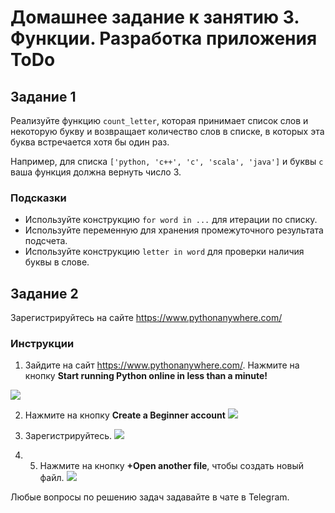 # Домашнее задание к занятию 3. Функции. Разработка приложения ToDo

## Задание 1
Реализуйте функцию `count_letter`, которая принимает список слов и некоторую букву и возвращает количество слов в списке, в которых эта буква встречается хотя бы один раз.

Например, для списка `['python, 'c++', 'c', 'scala', 'java']` и буквы `c` ваша функция должна вернуть число 3.

### Подсказки
- Используйте конструкцию `for word in ...` для итерации по списку. 
- Используйте переменную для хранения промежуточного результата подсчета.
- Используйте конструкцию `letter in word` для проверки наличия буквы в слове.

## Задание 2
Зарегистрируйтесь на сайте https://www.pythonanywhere.com/

### Инструкции

1. Зайдите на сайт https://www.pythonanywhere.com/. Нажмите на кнопку **Start running Python online in less than a minute!**

![](https://habrastorage.org/webt/ye/zs/sb/yezssbo3lklfcgxr08nkymdgtqk.png)

2. Нажмите на кнопку **Create a Beginner account**
![](https://habrastorage.org/webt/pu/7q/aq/pu7qaqiq59bxbfj4dp-c_s54_mw.png)

3. Зарегистрируйтесь. 
![](https://habrastorage.org/webt/ax/zd/ll/axzdllouhqnfl7ey3negymmy4py.png)

4. 5. Нажмите на кнопку **+Оpen another file**, чтобы создать новый файл.
![](https://habrastorage.org/webt/ed/p8/j9/edp8j9bh-xtt4tly00imabph72q.png)



Любые вопросы по решению задач задавайте в чате в Telegram.

